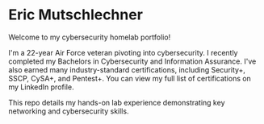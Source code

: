 # Eric Mutschlechner
Welcome to my cybersecurity homelab portfolio!

I'm a 22-year Air Force veteran pivoting into cybersecurity. I recently completed my Bachelors in Cybersecurity and Information Assurance. I've also earned many industry-standard certifications, including Security+, SSCP, CySA+, and Pentest+. You can view my full list of certifications on my LinkedIn profile.

This repo details my hands-on lab experience demonstrating key networking and cybersecurity skills.
